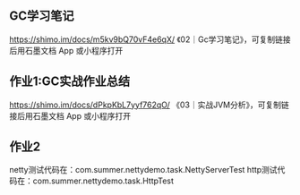 
## GC学习笔记
https://shimo.im/docs/m5kv9bQ70vF4e6qX/ 《02｜Gc学习笔记》，可复制链接后用石墨文档 App 或小程序打开
## 作业1:GC实战作业总结
https://shimo.im/docs/dPkpKbL7yyf762qO/ 《03｜实战JVM分析》，可复制链接后用石墨文档 App 或小程序打开
## 作业2
netty测试代码在：com.summer.nettydemo.task.NettyServerTest
http测试代码在：com.summer.nettydemo.task.HttpTest